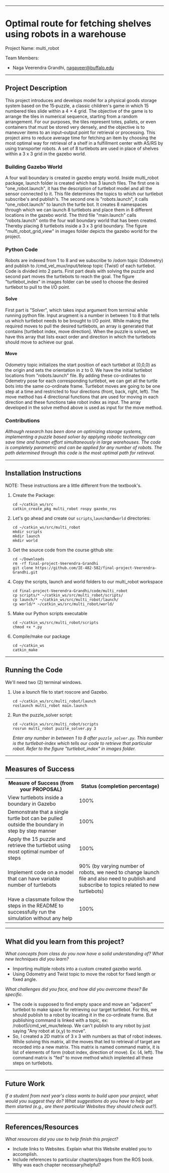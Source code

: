 
---

# Optimal route for fetching shelves using robots in a warehouse

Project Name: multi_robot  

Team Members:
- Naga Veerendra Grandhi, nagaveer@buffalo.edu

---

## Project Description
This project introduces and develops model for a physical goods storage system based on the 15‐puzzle, a classic children's game in which 15 numbered tiles slide within a 4 × 4 grid. The objective of the game is to arrange the tiles in numerical sequence, starting from a random arrangement. For our purposes, the tiles represent totes, pallets, or even containers that must be stored very densely, and the objective is to maneuver items to an input–output point for retrieval or processing. This project aims to reduce average time for fetching an item by choosing the most optimal way for retrieval of a shelf in a fulfillment center with AS/RS by using transporter robots. A set of 8 turtlebots are used in place of shelves within a 3 x 3 grid in the gazebo world.

### Building Gazebo World
A four wall boundary is created in gazebo empty world. Inside multi_robot package, launch folder is created which has 3 launch files. The first one is "one_robot.launch", it has the description of turtlebot model and all the sensor connected to it. This file determines the topics to which our turtlebot subscribe's and publish's. The second one is "robots.launch", it calls "one_robot.launch" to launch the turtle bot. It creates 8 namespaces through which we can launch 8 turtlebots and place them in 8 different locations in the gazebo world. The third file "main.launch" calls "robots.launch" onto the four wall boundary world that has been created. Thereby placing 8 turtlebots inside a 3 x 3 grid boundary. The figure "multi_robot_grid_view" in images folder depicts the gazebo world for the project.

### Python Code
Robots are indexed from 1 to 8 and we subscribe to /odom topic (Odometry) and publish to /cmd_vel_mux/input/teleop topic (Twist) of each turtlebot. Code is divided into 2 parts. First part deals with solving the puzzle and second part moves the turtlebots to reach the goal. The figure "turtlebot_index" in images folder can be used to choose the desired turtlebot to pull to the I/O point.

#### Solve
First part is "Solver", which takes input argument from terminal while running python file. Input arugment is a number in between 1 to 8 that tells us which turtlebot needs to be brought to I/O point. While making the required moves to pull the desired turtlebots, an array is generated that contains [turtlebot index, move direction]. When the puzzle is solved, we have this array that lists exact order and direction in which the turtlebots should move to achieve our goal.

#### Move
Odometry topic initializes the start position of each turtlebot at (0,0,0) as the origin and sets the orientation in z to 0. We have the initial turtlebot locations from "robots.launch" file. By adding these co-ordinates to Odemetry pose for each corresponding turtlebot, we can get all the turtle bots into the same co-ordinate frame. Turtlebot moves are going to be one step at a time and restricted to four directions (front, back, right, left). The move method has 4 directional functions that are used for moving in each direction and these functions take robot index as input. The array developed in the solve method above is used as input for the move method.

### Contributions
*Although research has been done on optimizing storage systems, implementing a puzzle based solver by applying robotic technology can save time and human effort simultaneously in large warehouses. The code is completely parametric and can be applied for any number of robots. The path determined through this code is the most optimal path for retireval.*

---

## Installation Instructions

NOTE: These instructions are a little different from the textbook's.

1.  Create the Package:
    ```
    cd ~/catkin_ws/src
    catkin_create_pkg multi_robot rospy gazebo_ros
    ```
    
2. Let's go ahead and create our `scripts`,`launch`and`world` directories:
    ```
    cd ~/catkin_ws/src/multi_robot
    mkdir scripts
    mkdir launch
    mkdir world
    ```
    	     
3. Get the source code from the course github site:
    ```
    cd ~/Downloads
    rm -rf final-project-Veerendra-Grandhi
    git clone https://github.com/IE-482-582/final-project-Veerendra-Grandhi.git
    ```
        
4. Copy the scripts, launch and world folders to our multi_robot workspace
    ```
    cd final-project-Veerendra-Grandhi/code/multi_robot
    cp scripts/* ~/catkin_ws/src/multi_robot/scripts/
    cp launch/* ~/catkin_ws/src/multi_robot/launch/
    cp world/* ~/catkin_ws/src/multi_robot/world/
    ```
    
5. Make our Python scripts executable
    ```
    cd ~/catkin_ws/src/multi_robot/scripts
    chmod +x *.py
    ```
    
6. Compile/make our package

    ```
    cd ~/catkin_ws
    catkin_make
    ```
---

## Running the Code

We'll need two (2) terminal windows.

1. Use a *launch* file to start roscore and Gazebo.

    ```
    cd ~/catkin_ws/src/multi_robot/launch
    roslaunch multi_robot main.launch
    ```

2. Run the puzzle_solver script:

    ```
    cd ~/catkin_ws/src/multi_robot/scripts
    rosrun multi_robot puzzle_solver.py 3
    ```
    *Enter any number in between 1 to 8 after `puzzle_solver.py`. This number is the turtlebot-index which tells our code to retrieve that particular robot. Refer to the figure "turtlebot_index" in images folder.*
---

## Measures of Success

<TABLE>
<TR>
	<TH>Measure of Success (from your PROPOSAL)</TH>
	<TH>Status (completion percentage)</TH>
</TR>
<TR>
	<TD>View turtlebots inside a boundary in Gazebo</TD>
	<TD>100%</TD>
</TR>
<TR>
	<TD>Demonstrate that a single turtle bot can be pulled outside the boundary in step by step manner</TD>
	<TD>100%</TD>
</TR>
<TR>
	<TD>Apply the 15 puzzle and retrieve the turtlebot using most optimal number of steps</TD>
	<TD>100%</TD>
</TR>
<TR>
	<TD>Implement code on a model that can have variable number of turtlebots</TD>
	<TD>90% (by varying number of robots, we need to change launch file and also need to publish and subscribe to topics related to new turtlebots)</TD>
</TR>
<TR>
	<TD>Have a classmate follow the steps in the README to successfully run the simulation without any help</TD>
	<TD>100%</TD>
</TR>
</TABLE>

---

## What did you learn from this project?

*What concepts from class do you now have a solid understanding of?  What new techniques did you learn?*
- Importing multiple robots into a custom created gazebo world.
- Using Odometry and Twist topic to move the robot for fixed length or fixed angle.

*What challenges did you face, and how did you overcome these?  Be specific.*
- The code is supposed to find empty space and move an "adjacent" turtlebot to make space for retrieving our target turtlebot. For this, we should publish to a robot by locating it in the co-ordinate frame. But publishing command is linked with a topic, ex: /robot5/cmd_vel_mux/teleop. We can't publish to any robot by just saying "Any robot at (x,y) to move".
- So, I created a 2D matrix of 3 x 3 with numbers as that of robot indexes. While solving this matrix, all the moves that led to retrieval of target are recorded into a new matrix. This matrix is named command matrix, it is list of elements of form (robot index, direction of move). Ex: (4, left). The command matrix is "fed" to move method which implented all these steps on turtlebots.

---

## Future Work

*If a student from next year's class wants to build upon your project, what would you suggest they do?  What suggestions do you have to help get them started (e.g., are there particular Websites they should check out?).*

---

## References/Resources

*What resources did you use to help finish this project?*
- Include links to Websites.  Explain what this Website enabled you to accomplish.
- Include references to particular chapters/pages from the ROS book.  Why was each chapter necessary/helpful?



